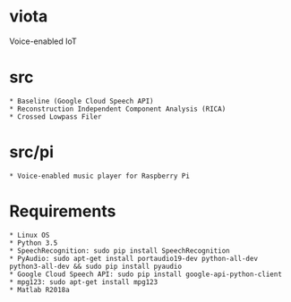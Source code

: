 # viota
Voice-enabled IoT

# src
    * Baseline (Google Cloud Speech API)
    * Reconstruction Independent Component Analysis (RICA)
    * Crossed Lowpass Filer

# src/pi
    * Voice-enabled music player for Raspberry Pi

# Requirements
    * Linux OS
    * Python 3.5
    * SpeechRecognition: sudo pip install SpeechRecognition
    * PyAudio: sudo apt-get install portaudio19-dev python-all-dev python3-all-dev && sudo pip install pyaudio
    * Google Cloud Speech API: sudo pip install google-api-python-client
    * mpg123: sudo apt-get install mpg123
    * Matlab R2018a


